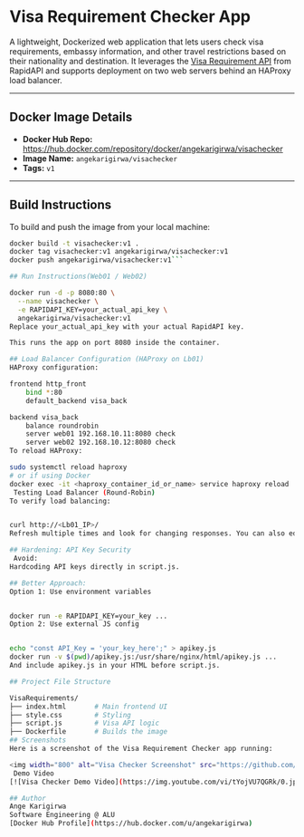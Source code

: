 #  Visa Requirement Checker App

A lightweight, Dockerized web application that lets users check visa requirements, embassy information, and other travel restrictions based on their nationality and destination. It leverages the [Visa Requirement API](https://rapidapi.com/jamesbywater/api/visa-requirement/) from RapidAPI and supports deployment on two web servers behind an HAProxy load balancer.

---

##  Docker Image Details

- **Docker Hub Repo:** https://hub.docker.com/repository/docker/angekarigirwa/visachecker
- **Image Name:** `angekarigirwa/visachecker`
- **Tags:** `v1`

---

##  Build Instructions

To build and push the image from your local machine:

```bash
docker build -t visachecker:v1 .
docker tag visachecker:v1 angekarigirwa/visachecker:v1
docker push angekarigirwa/visachecker:v1```

## Run Instructions(Web01 / Web02)

docker run -d -p 8080:80 \
  --name visachecker \
  -e RAPIDAPI_KEY=your_actual_api_key \
  angekarigirwa/visachecker:v1
Replace your_actual_api_key with your actual RapidAPI key.

This runs the app on port 8080 inside the container.

## Load Balancer Configuration (HAProxy on Lb01)
HAProxy configuration:

frontend http_front
    bind *:80
    default_backend visa_back

backend visa_back
    balance roundrobin
    server web01 192.168.10.11:8080 check
    server web02 192.168.10.12:8080 check
To reload HAProxy:

sudo systemctl reload haproxy
# or if using Docker
docker exec -it <haproxy_container_id_or_name> service haproxy reload
 Testing Load Balancer (Round-Robin)
To verify load balancing:


curl http://<Lb01_IP>/
Refresh multiple times and look for changing responses. You can also edit the <h1> in Web01 and Web02 HTML to confirm which server responded.

## Hardening: API Key Security
 Avoid:
Hardcoding API keys directly in script.js.

## Better Approach:
Option 1: Use environment variables


docker run -e RAPIDAPI_KEY=your_key ...
Option 2: Use external JS config


echo "const API_Key = 'your_key_here';" > apikey.js
docker run -v $(pwd)/apikey.js:/usr/share/nginx/html/apikey.js ...
And include apikey.js in your HTML before script.js.

## Project File Structure

VisaRequirements/
├── index.html       # Main frontend UI
├── style.css        # Styling
├── script.js        # Visa API logic
├── Dockerfile       # Builds the image
## Screenshots
Here is a screenshot of the Visa Requirement Checker app running:

<img width="800" alt="Visa Checker Screenshot" src="https://github.com/user-attachments/assets/c43618ab-6231-4330-9eef-1abe25aab444" />
 Demo Video
[![Visa Checker Demo Video](https://img.youtube.com/vi/tYojVU7QGRk/0.jpg)](https://youtu.be/tYojVU7QGRk)

## Author
Ange Karigirwa
Software Engineering @ ALU
[Docker Hub Profile](https://hub.docker.com/u/angekarigirwa)

